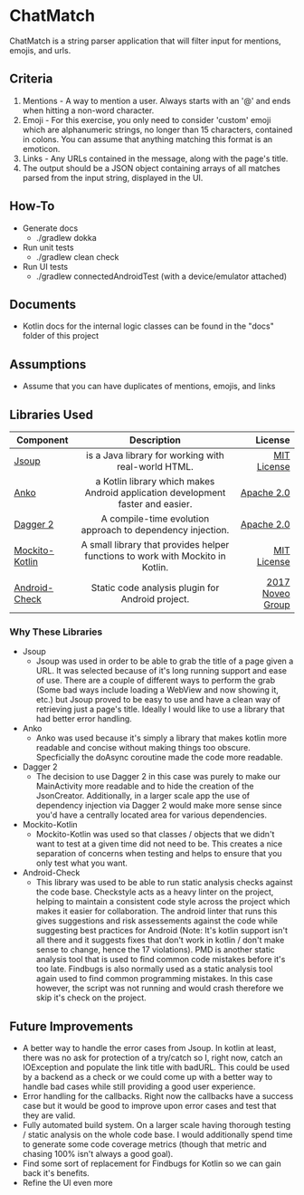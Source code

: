 # ChatMatch

ChatMatch is a string parser application that will filter input for mentions, emojis, and
urls.
 
## Criteria
1. Mentions - A way to mention a user. Always starts with an '@' and ends when hitting a non-word 
character.
2. Emoji - For this exercise, you only need to consider 'custom' emoji which are alphanumeric 
strings, no longer than 15 characters, contained in colons. You can assume that anything matching 
this format is an emoticon.
3. Links - Any URLs contained in the message, along with the page's title.
4. The output should be a JSON object containing arrays of all matches parsed from the input string,
 displayed in the UI.

## How-To
- Generate docs
    - ./gradlew dokka
- Run unit tests
    - ./gradlew clean check
- Run UI tests
    - ./gradlew connectedAndroidTest (with a device/emulator attached)

## Documents
- Kotlin docs for the internal logic classes can be found in the "docs" folder of this project

## Assumptions
- Assume that you can have duplicates of mentions, emojis, and links

## Libraries Used

| Component     | Description   | License  |
| ------------- |:-------------:| -----:|
| [Jsoup](https://jsoup.org/)        |  is a Java library for working with real-world HTML. | [MIT License](https://jsoup.org/license) |
| [Anko](https://github.com/google/auto/tree/master/value)        | a Kotlin library which makes Android application development faster and easier. | [Apache 2.0](https://github.com/Kotlin/anko/blob/master/LICENSE) |
| [Dagger 2](https://github.com/google/dagger)        | A compile-time evolution approach to dependency injection. | [Apache 2.0](https://github.com/google/dagger/blob/master/LICENSE.txt) |
| [Mockito-Kotlin](https://github.com/nhaarman/mockito-kotlin)        | A small library that provides helper functions to work with Mockito in Kotlin. | [MIT License](https://github.com/nhaarman/mockito-kotlin/blob/master/LICENSE) |
| [Android-Check](https://github.com/noveogroup/android-check)        | Static code analysis plugin for Android project. | [2017 Noveo Group](https://github.com/noveogroup/android-check/blob/master/LICENSE.txt) |

### Why These Libraries
- Jsoup
    - Jsoup was used in order to be able to grab the title of a page given a URL. It was selected 
    because of it's long running support and ease of use. There are a couple of different ways to 
    perform the grab (Some bad ways include loading a WebView and now showing it, etc.) but Jsoup 
    proved to be easy to use and have a clean way of retrieving just a page's title. Ideally I would 
    like to use a library that had better error handling.
- Anko
    - Anko was used because it's simply a library that makes kotlin more readable and concise 
    without making things too obscure. Specficially the doAsync coroutine made the code more 
    readable.
- Dagger 2
    - The decision to use Dagger 2 in this case was purely to make our MainActivity more readable 
    and to hide the creation of the JsonCreator. Additionally, in a larger scale app the use of 
    dependency injection via Dagger 2 would make more sense since you'd have a centrally located 
    area for various dependencies.
- Mockito-Kotlin
    - Mockito-Kotlin was used so that classes / objects that we didn't want to test at a given time 
    did not need to be. This creates a nice separation of concerns when testing and helps to ensure 
    that you only test what you want.
- Android-Check
    - This library was used to be able to run static analysis checks against the code base. 
    Checkstyle acts as a heavy linter on the project, helping to maintain a consistent code style 
    across the project which makes it easier for collaboration. The android linter that runs this 
    gives suggestions and risk assessements against the code while suggesting best practices for 
    Android (Note: It's kotlin support isn't all there and it suggests fixes that don't work in 
    kotlin / don't make sense to change, hence the 17 violations). PMD is another static analysis 
    tool that is used to find common code mistakes before it's too late. Findbugs is also normally 
    used as a static analysis tool again used to find common programming mistakes. In this case 
    however, the script was not running and would crash therefore we skip it's check on the project.
    
## Future Improvements

- A better way to handle the error cases from Jsoup. In kotlin at least, there was no ask for 
protection of a try/catch so I, right now, catch an IOException and populate the link title with 
badURL. This could be used by a backend as a check or we could come up with a better way to handle 
bad cases while still providing a good user experience.
- Error handling for the callbacks. Right now the callbacks have a success case but it would be good
 to improve upon error cases and test that they are valid.
- Fully automated build system. On a larger scale having thorough testing / static analysis on the 
whole code base. I would additionally spend time to generate some code coverage metrics 
(though that metric and chasing 100% isn't always a good goal).
- Find some sort of replacement for Findbugs for Kotlin so we can gain back it's benefits.
- Refine the UI even more
